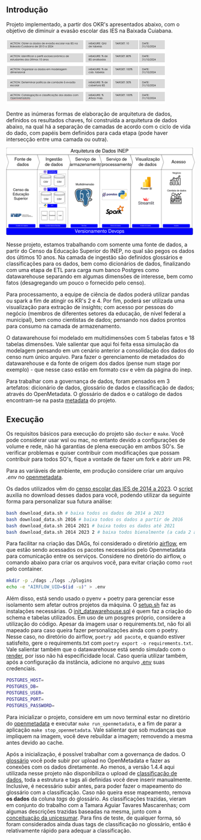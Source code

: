 ## Introdução

Projeto implementado, a partir dos OKR's apresentados abaixo,
com o objetivo de diminuir a evasão escolar das IES na Baixada Cuiabana.

![Key Results do Objetivo de diminuição da evasão escolar das IES na Baixada Cuiabana](/images/KeyResults.png)

Dentre as inúmeras formas de elaboração de arquitetura de dados, definidos os resultados chaves, foi construída a arquitetura de dados abaixo, na qual há a separação de camadas de acordo com o ciclo de vida do dado, com papéis bem definidos para cada etapa (pode haver intersecção entre uma camada ou outra).

![Imagem da arquitetura](/images/Arquitetura%20de%20Dados%20INEP.drawio.png)

Nesse projeto, estamos trabalhando com somente uma fonte de dados, a partir do Censo da Educação Superior do INEP, no qual são pegos os dados dos últimos 10 anos. Na camada de ingestão são definidos glossários e classificações para os dados, bem como dicionários de dados, finalizando com uma etapa de ETL para carga num banco Postgres como datawarehouse separando em algumas dimensões de interesse, bem como fatos (desagregando um pouco o fornecido pelo censo).

Para processamento, a equipe de ciência de dados poderá utilizar pandas ou spark a fim de atingir os KR's 2 e 4. Por fim, poderá ser utilizada uma visualização para extração de insights; com acesso por pessoas do negócio (membros de diferentes setores da educação, de nível federal a municipal), bem como cientistas de dados; pensando nos dados prontos para consumo na camada de armazenamento.

O datawarehouse foi modelado em multidimensões com 5 tabelas fatos e 18 tabelas dimensões. Vale salientar que aqui foi feita essa simulação da modelagem pensando em um cenário anterior a consolidação dos dados do censo num único arquivo. Para fazer o gerenciamento de metadados do datawarehouse e da fonte de origem dos dados (pense num stage por exemplo) - que nesse caso estão em formato csv e vêm da página do inep.

Para trabalhar com a governança de dados, foram pensados em 3 artefatos: dicionário de dados, glossário de dados e classificação de dados; através do OpenMetadata. O glossário de dados e o catálogo de dados encontram-se na pasta [metadata](/metadata/) do projeto.

## Execução

Os requisitos básicos para execução do projeto são `docker` e `make`. Você pode considerar usar wsl ou mac, no entanto devido a configurações de volume e rede, não há garantias de plena execução em ambos SO's. Se verificar problemas e quiser contribuir com modificações que possam contribuir para todos SO's, fique a vontade de fazer um fork e abrir um PR.

Para as variáveis de ambiente, em produção considere criar um arquivo *.env* no [openmetadata](/infra/open_metadata/custom-connector/docker/).

Os dados utilizados vêm do [censo escolar das IES de 2014 a 2023](https://www.gov.br/inep/pt-br/acesso-a-informacao/dados-abertos/microdados/censo-da-educacao-superior). O [script](/download_data.sh) auxilia no download desses dados para você, podendo utilizar da seguinte forma para personalizar sua futura análise:

```sh
bash download_data.sh # baixa todos os dados de 2014 a 2023
bash download_data.sh 2016 # baixa todos os dados a partir de 2016
bash download_data.sh 2014 2021 # baixa todos os dados até 2021
bash download_data.sh 2014 2023 2 # baixa todos bienalmente (a cada 2 anos)
```

Para facilitar na criação das DAGs, foi considerado o diretório [airflow](/infra/open_metadata/custom-connector/airflow/), em que estão sendo acessados os pacotes necessários pelo Openmetadata para comunicação entre os serviços. Considere no diretório do airflow, o comando abaixo para criar os arquivos você, para evitar criação como `root` pelo container.

```sh
mkdir -p ./dags ./logs ./plugins
echo -e "AIRFLOW_UID=$(id -u)" > .env
```

Além disso, está sendo usado o pyenv + poetry para gerenciar esse isolamento sem afetar outros projetos da máquina. O [setup.sh](/infra/open_metadata/custom-connector/airflow/setup.sh) faz as instalações necessárias. O [init_datawarehouse.sql](/infra/open_metadata/custom-connector/airflow/init_datawarehouse.sql) é quem faz a criação do schema e tabelas utilizados. Em uso de um posgres próprio, considere a utilização do código. Apesar da imagem usar o requirements.txt, não foi ali mapeado para caso queira fazer personalizações ainda com o poetry. Nesse caso, no diretório do airflow, `poetry add pacote`, e quando estiver satisfeito, gere o requirements.txt com `poetry export -o requirements.txt`. Vale salientar também que o datawarehouse está sendo simulado com o [render](https://render.com/), por isso não há especificidade local. Caso queria utilizar também, após a configuração da instância, adicione no arquivo [.env](/infra/open_metadata/custom-connector/docker/.env) suas credenciais.

```sh
POSTGRES_HOST=
POSTGRES_DB=
POSTGRES_USER=
POSTGRES_PORT=
POSTGRES_PASSWORD=
```


Para inicializar o projeto, considere em um novo terminal estar no diretório do [openmetadata](/infra/open_metadata/) e executar `make run_openmetadata`, e a fim de parar a aplicação `make stop_openmetadata`. Vale salientar que sob mudanças que impliquem na imagem, você deve rebuildar a imagem; removendo a mesma antes devido ao cache.

Após a inicialização, é possível trabalhar com a governança de dados. O [glossário](/metadata/glossario_educacao.csv) você pode subir por upload no OpenMetadata e fazer as conexões com os dados diretamente. Ao menos, a versão 1.4.4 aqui utilizada nesse projeto não disponibiliza o upload de [classificação de dados](/metadata/classificacao_educacao.csv), toda a estrutura e tags ali definidas você deve inserir manualmente. Inclusive, é necessário subir antes, para poder fazer o mapeamento do glossário com a classificação. Caso não queira esse mapeamento, remova **os dados** da coluna _tags_ do glossário. As classificações trazidas, vieram em conjunto do trabalho com a Tamara Aguiar Tavares Mascarenhas; com algumas descrições trazidas baseadas na mesma, junto com a [conceituação da unicesumar](https://www.unicesumar.edu.br/blog/diferenca-entre-faculdade-centro-universitario-e-universidade/). Para fins de teste, de qualquer forma, só foram considerados ainda duas tags de classificação no glossário, então é relativamente rápido para adequar a classificação.